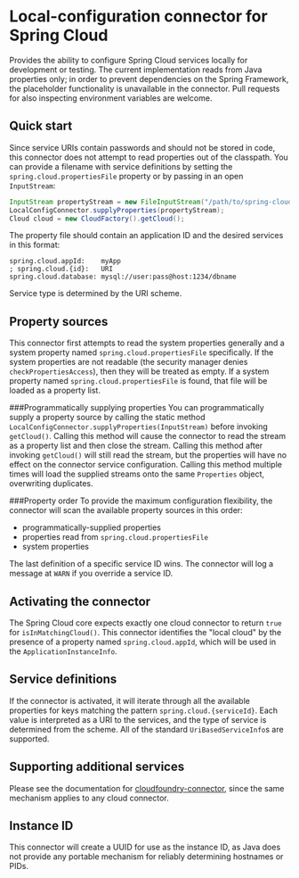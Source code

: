 Local-configuration connector for Spring Cloud
=======================================

Provides the ability to configure Spring Cloud services locally for development or testing.
The current implementation reads from Java properties only; in order to prevent dependencies
on the Spring Framework, the placeholder functionality is unavailable in the connector.
Pull requests for also inspecting environment variables are welcome.

Quick start
-----------
Since service URIs contain passwords and should not be stored in code, this connector does not
attempt to read properties out of the classpath. You can provide a filename with service definitions
by setting the `spring.cloud.propertiesFile` property or by passing in an open `InputStream`:

````java
InputStream propertyStream = new FileInputStream("/path/to/spring-cloud.properties");
LocalConfigConnector.supplyProperties(propertyStream);
Cloud cloud = new CloudFactory().getCloud();
````

The property file should contain an application ID and the desired services in this format:

````properties
spring.cloud.appId:    myApp
; spring.cloud.{id}:   URI
spring.cloud.database: mysql://user:pass@host:1234/dbname
````

Service type is determined by the URI scheme.

Property sources
----------------
This connector first attempts to read the system properties generally and a system property named
`spring.cloud.propertiesFile` specifically. If the system properties are not readable
(the security manager denies `checkPropertiesAccess`), then they will be treated as empty.
If a system property named `spring.cloud.propertiesFile` is found, that file will be loaded
as a property list.

###Programmatically supplying properties
You can programmatically supply a property source by calling the static method
`LocalConfigConnector.supplyProperties(InputStream)` before invoking `getCloud()`.
Calling this method will cause the connector to read the stream as a property list
and then close the stream. Calling this method after invoking `getCloud()` will
still read the stream, but the properties will have no effect on the connector
service configuration. Calling this method multiple times will load the supplied
streams onto the same `Properties` object, overwriting duplicates.

###Property order
To provide the maximum configuration flexibility, the connector will scan the available
property sources in this order:

- programmatically-supplied properties
- properties read from `spring.cloud.propertiesFile`
- system properties

The last definition of a specific service ID wins. The connector will log a message at
`WARN` if you override a service ID.

Activating the connector
------------------------
The Spring Cloud core expects exactly one cloud connector to return `true` for
`isInMatchingCloud()`. This connector identifies the "local cloud" by the presence of
a property named `spring.cloud.appId`, which will be used in the `ApplicationInstanceInfo`.

Service definitions
-------------------
If the connector is activated, it will iterate through all the available properties
for keys matching the pattern `spring.cloud.{serviceId}`. Each value is interpreted as a URI
to the services, and the type of service is determined from the scheme. All of the standard
`UriBasedServiceInfo`s are supported.

Supporting additional services
------------------------------
Please see the documentation for [cloudfoundry-connector](../spring-cloud-cloudfoundry-connector), since the same
mechanism applies to any cloud connector.

Instance ID
-----------
This connector will create a UUID for use as the instance ID, as Java does not provide
any portable mechanism for reliably determining hostnames or PIDs.